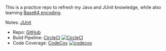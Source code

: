 This is a practice repo to refresh my Java and JUnit knowledge, while also learning [Base64 encoding](https://en.wikipedia.org/wiki/Base64).


Notes: [JUnit](/junit.md)


* Repo: [GitHub](https://github.com/srikanthmanda/base64-decode)
* Build Pipeline: [CircleCI](https://circleci.com/gh/srikanthmanda/base64-decode) [![CircleCI](https://circleci.com/gh/srikanthmanda/base64-decode.svg?style=svg)](https://circleci.com/gh/srikanthmanda/base64-decode)
* Code Coverage: [CodeCov](https://codecov.io/gh/srikanthmanda/base64-decode) [![codecov](https://codecov.io/gh/srikanthmanda/base64-decode/branch/master/graph/badge.svg)](https://codecov.io/gh/srikanthmanda/base64-decode)